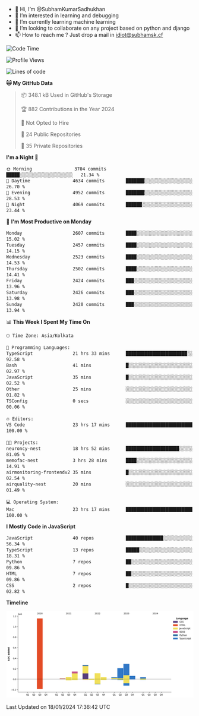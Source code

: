 - 👋 Hi, I’m @SubhamKumarSadhukhan
- 👀 I’m interested in learning and debugging
- 🌱 I’m currently learning machine learning
- 💞️ I’m looking to collaborate on any project based on python and django
- 📫 How to reach me ?
      Just drop a mail in idiot@subhamsk.cf

<!---
SubhamKumarSadhukhan/SubhamKumarSadhukhan is a ✨ special ✨ repository because its `README.md` (this file) appears on your GitHub profile.
You can click the Preview link to take a look at your changes.
--->


<!--START_SECTION:waka-->
![Code Time](http://img.shields.io/badge/Code%20Time-1%2C899%20hrs%2050%20mins-blue)

![Profile Views](http://img.shields.io/badge/Profile%20Views-1-blue)

![Lines of code](https://img.shields.io/badge/From%20Hello%20World%20I%27ve%20Written-2.4%20million%20lines%20of%20code-blue)

**🐱 My GitHub Data** 

> 📦 348.1 kB Used in GitHub's Storage 
 > 
> 🏆 882 Contributions in the Year 2024
 > 
> 🚫 Not Opted to Hire
 > 
> 📜 24 Public Repositories 
 > 
> 🔑 35 Private Repositories 
 > 
**I'm a Night 🦉** 

```text
🌞 Morning                3704 commits        █████░░░░░░░░░░░░░░░░░░░░   21.34 % 
🌆 Daytime                4634 commits        ███████░░░░░░░░░░░░░░░░░░   26.70 % 
🌃 Evening                4952 commits        ███████░░░░░░░░░░░░░░░░░░   28.53 % 
🌙 Night                  4069 commits        ██████░░░░░░░░░░░░░░░░░░░   23.44 % 
```
📅 **I'm Most Productive on Monday** 

```text
Monday                   2607 commits        ████░░░░░░░░░░░░░░░░░░░░░   15.02 % 
Tuesday                  2457 commits        ████░░░░░░░░░░░░░░░░░░░░░   14.15 % 
Wednesday                2523 commits        ████░░░░░░░░░░░░░░░░░░░░░   14.53 % 
Thursday                 2502 commits        ████░░░░░░░░░░░░░░░░░░░░░   14.41 % 
Friday                   2424 commits        ███░░░░░░░░░░░░░░░░░░░░░░   13.96 % 
Saturday                 2426 commits        ███░░░░░░░░░░░░░░░░░░░░░░   13.98 % 
Sunday                   2420 commits        ███░░░░░░░░░░░░░░░░░░░░░░   13.94 % 
```


📊 **This Week I Spent My Time On** 

```text
🕑︎ Time Zone: Asia/Kolkata

💬 Programming Languages: 
TypeScript               21 hrs 33 mins      ███████████████████████░░   92.58 % 
Bash                     41 mins             █░░░░░░░░░░░░░░░░░░░░░░░░   02.97 % 
JavaScript               35 mins             █░░░░░░░░░░░░░░░░░░░░░░░░   02.52 % 
Other                    25 mins             ░░░░░░░░░░░░░░░░░░░░░░░░░   01.82 % 
TSConfig                 0 secs              ░░░░░░░░░░░░░░░░░░░░░░░░░   00.06 % 

🔥 Editors: 
VS Code                  23 hrs 17 mins      █████████████████████████   100.00 % 

🐱‍💻 Projects: 
neuroncy-nest            18 hrs 52 mins      ████████████████████░░░░░   81.05 % 
memofac-nest             3 hrs 28 mins       ████░░░░░░░░░░░░░░░░░░░░░   14.91 % 
airmonitoring-frontendv2 35 mins             █░░░░░░░░░░░░░░░░░░░░░░░░   02.54 % 
airquality-nest          20 mins             ░░░░░░░░░░░░░░░░░░░░░░░░░   01.49 % 

💻 Operating System: 
Mac                      23 hrs 17 mins      █████████████████████████   100.00 % 
```

**I Mostly Code in JavaScript** 

```text
JavaScript               40 repos            ██████████████░░░░░░░░░░░   56.34 % 
TypeScript               13 repos            █████░░░░░░░░░░░░░░░░░░░░   18.31 % 
Python                   7 repos             ██░░░░░░░░░░░░░░░░░░░░░░░   09.86 % 
HTML                     7 repos             ██░░░░░░░░░░░░░░░░░░░░░░░   09.86 % 
CSS                      2 repos             █░░░░░░░░░░░░░░░░░░░░░░░░   02.82 % 
```



**Timeline**

![Lines of Code chart](https://raw.githubusercontent.com/SubhamKumarSadhukhan/SubhamKumarSadhukhan/main/assets/bar_graph.png)


 Last Updated on 18/01/2024 17:36:42 UTC
<!--END_SECTION:waka-->

